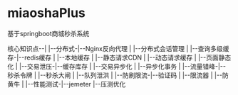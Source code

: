 # miaoshaPlus
基于springboot商城秒杀系统

核心知识点--|
	                  |--分布式-|--Nginx反向代理
	                  |               |--分布式会话管理
	                  |
	                  |--查询多级缓存-|--redis缓存
	                  |		                   |--本地缓存
	                  |		                   |--静态请求CDN
	                  |		                   |--动态请求缓存
	                  |		                   |--页面静态化
	                  |
                      |--交易泄压-|--缓存库存
	                  |		           |--交易异步化
	                  |		           |--异步化事务
	                  |
	                  |--流量错峰-|--秒杀令牌
	                  |		           |--秒杀大闸
              	    |		           |--队列泄洪
  	                |
	                  |--防刷限流-|--验证码
	                  |	           	|--限流器
	                  |	           	|--防黄牛
	                  |
	                  |--性能测试-|--jemeter
	    		                           |--压测优化



